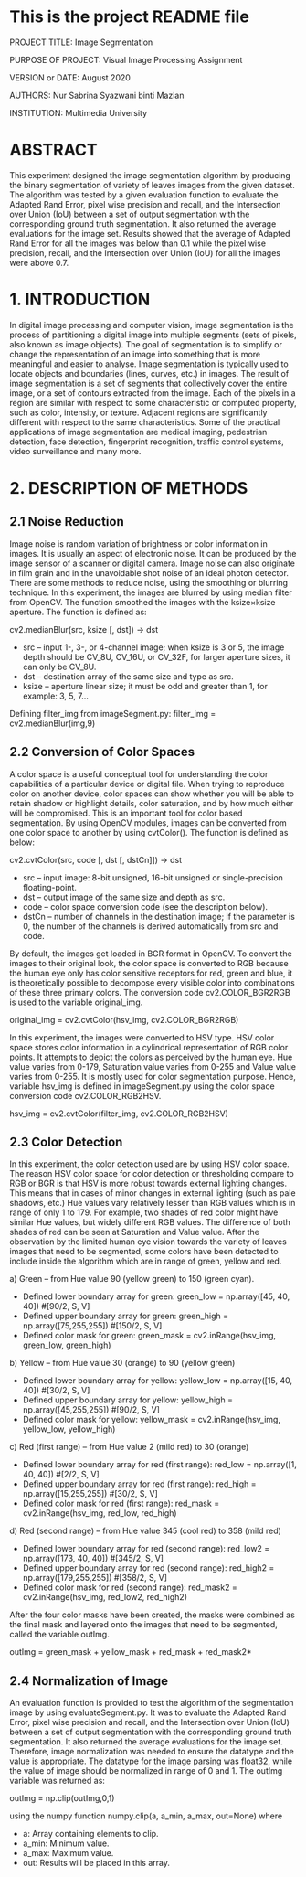# This is the project README file
PROJECT TITLE: Image Segmentation

PURPOSE OF PROJECT: Visual Image Processing Assignment

VERSION or DATE: August 2020

AUTHORS: Nur Sabrina Syazwani binti Mazlan

INSTITUTION: Multimedia University

# ABSTRACT

This experiment designed the image segmentation algorithm by producing the binary segmentation of variety of leaves images from the given dataset. The algorithm was tested by a given evaluation function to evaluate the Adapted Rand Error, pixel wise precision and recall, and the Intersection over Union (IoU) between a set of output segmentation with the corresponding ground truth segmentation. It also returned the average evaluations for the image set. Results showed that the average of Adapted Rand Error for all the images was below than 0.1 while the pixel wise precision, recall, and the Intersection over Union (IoU) for all the images were above 0.7.


# 1. INTRODUCTION
In digital image processing and computer vision, image segmentation is the process of partitioning a digital image into multiple segments (sets of pixels, also known as image objects). The goal of segmentation is to simplify or change the representation of an image into something that is more meaningful and easier to analyse. Image segmentation is typically used to locate objects and boundaries (lines, curves, etc.) in images. 
The result of image segmentation is a set of segments that collectively cover the entire image, or a set of contours extracted from the image. Each of the pixels in a region are similar with respect to some characteristic or computed property, such as color, intensity, or texture. Adjacent regions are significantly different with respect to the same characteristics. 
Some of the practical applications of image segmentation are medical imaging, pedestrian detection, face detection, fingerprint recognition, traffic control systems, video surveillance and many more. 
 
# 2.	DESCRIPTION OF METHODS
## 2.1	Noise Reduction
Image noise is random variation of brightness or color information in images. It is usually an aspect of electronic noise. It can be produced by the image sensor of a scanner or digital camera. Image noise can also originate in film grain and in the unavoidable shot noise of an ideal photon detector.
There are some methods to reduce noise, using the smoothing or blurring technique. In this experiment, the images are blurred by using median filter from OpenCV. The function smoothed the images with the ksize×ksize aperture. The function is defined as:

cv2.medianBlur(src, ksize [, dst]) → dst
* src – input 1-, 3-, or 4-channel image; when ksize is 3 or 5, the image depth should be CV_8U, CV_16U, or CV_32F, for larger aperture sizes, it can only be CV_8U.
* dst – destination array of the same size and type as src.
* ksize – aperture linear size; it must be odd and greater than 1, for example: 3, 5, 7...

Defining filter_img from imageSegment.py:
filter_img = cv2.medianBlur(img,9)

## 2.2	Conversion of Color Spaces
A color space is a useful conceptual tool for understanding the color capabilities of a particular device or digital file. When trying to reproduce color on another device, color spaces can show whether you will be able to retain shadow or highlight details, color saturation, and by how much either will be compromised. This is an important tool for color based segmentation. By using OpenCV modules, images can be converted from one color space to another by using cvtColor(). The function is defined as below:

cv2.cvtColor(src, code [, dst [, dstCn]]) → dst
* src – input image: 8-bit unsigned, 16-bit unsigned or single-precision floating-point.
* dst – output image of the same size and depth as src.
* code – color space conversion code (see the description below).
* dstCn – number of channels in the destination image; if the parameter is 0, the number of the channels is derived automatically from src and code.

By default, the images get loaded in BGR format in OpenCV. To convert the images to their original look, the color space is converted to RGB because the human eye only has color sensitive receptors for red, green and blue, it is theoretically possible to decompose every visible color into combinations of these three primary colors. The conversion code cv2.COLOR_BGR2RGB is used to the variable original_img. 

original_img = cv2.cvtColor(hsv_img, cv2.COLOR_BGR2RGB)

In this experiment, the images were converted to HSV type. HSV color space stores color information in a cylindrical representation of RGB color points. It attempts to depict the colors as perceived by the human eye. Hue value varies from 0-179, Saturation value varies from 0-255 and Value value varies from 0-255. It is mostly used for color segmentation purpose. Hence, variable hsv_img is defined in imageSegment.py using the color space conversion code cv2.COLOR_RGB2HSV.

hsv_img = cv2.cvtColor(filter_img, cv2.COLOR_RGB2HSV)

## 2.3	Color Detection
In this experiment, the color detection used are by using HSV color space. The reason HSV color space for color detection or thresholding compare to RGB or BGR is that HSV is more robust towards external lighting changes. This means that in cases of minor changes in external lighting (such as pale shadows, etc.) Hue values vary relatively lesser than RGB values which is in range of only 1 to 179. For example, two shades of red color might have similar Hue values, but widely different RGB values. The difference of both shades of red can be seen at Saturation and Value value. After the observation by the limited human eye vision towards the variety of leaves images that need to be segmented, some colors have been detected to include inside the algorithm which are in range of green, yellow and  red. 

a)	Green – from Hue value 90 (yellow green) to 150 (green cyan). 
* Defined lower boundary array for green:
green_low = np.array([45, 40, 40]) #[90/2, S, V]
* Defined upper boundary array for green:
green_high = np.array([75,255,255]) #[150/2, S, V]
* Defined color mask for green:
green_mask = cv2.inRange(hsv_img, green_low, green_high)

b)	Yellow – from Hue value 30 (orange) to 90 (yellow green)
* Defined lower boundary array for yellow:
yellow_low = np.array([15, 40, 40]) #[30/2, S, V]
* Defined upper boundary array for yellow:
yellow_high = np.array([45,255,255]) #[90/2, S, V]
* Defined color mask for yellow:
yellow_mask = cv2.inRange(hsv_img, yellow_low, yellow_high)

c)	Red (first range) – from Hue value 2 (mild red) to 30 (orange)
* Defined lower boundary array for red (first range):
red_low = np.array([1, 40, 40]) #[2/2, S, V]
* Defined upper boundary array for red (first range):
red_high = np.array([15,255,255]) #[30/2, S, V]
* Defined color mask for red (first range):
red_mask = cv2.inRange(hsv_img, red_low, red_high)

d)	Red (second range) – from Hue value 345 (cool red) to 358 (mild red)
* Defined lower boundary array for red (second range):
red_low2 = np.array([173, 40, 40]) #[345/2, S, V]
* Defined upper boundary array for red (second range):
red_high2 = np.array([179,255,255]) #[358/2, S, V]
* Defined color mask for red (second range):
red_mask2 = cv2.inRange(hsv_img, red_low2, red_high2)

After the four color masks have been created, the masks were combined as the final mask and layered onto the images that need to be segmented, called the variable outImg. 

outImg = green_mask + yellow_mask + red_mask + red_mask2*

## 2.4	Normalization of Image
An evaluation function is provided to test the algorithm of the segmentation image by using evaluateSegment.py. It was to evaluate the Adapted Rand Error, pixel wise precision and recall, and the Intersection over Union (IoU) between a set of output segmentation with the corresponding ground truth segmentation. It also returned the average evaluations for the image set. 
Therefore, image normalization was needed to ensure the datatype and the value is appropriate. The datatype for the image parsing was float32, while the value of image should be normalized in range of 0 and 1. The outImg variable was returned as:

outImg = np.clip(outImg,0,1)

using the numpy function numpy.clip(a, a_min, a_max, out=None) where 
* a: Array containing elements to clip.
* a_min: Minimum value. 
* a_max: Maximum value. 
* out: Results will be placed in this array.
